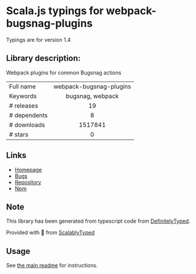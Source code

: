 
# Scala.js typings for webpack-bugsnag-plugins

Typings are for version 1.4

## Library description:
Webpack plugins for common Bugsnag actions

|                    |                 |
| ------------------ | :-------------: |
| Full name          | webpack-bugsnag-plugins |
| Keywords           | bugsnag, webpack |
| # releases         | 19 |
| # dependents       | 8 |
| # downloads        | 1517841 |
| # stars            | 0 |

## Links
- [Homepage](https://github.com/bugsnag/webpack-bugsnag-plugins#readme)
- [Bugs](https://github.com/bugsnag/webpack-bugsnag-plugins/issues)
- [Repository](https://github.com/bugsnag/webpack-bugsnag-plugins)
- [Npm](https://www.npmjs.com/package/webpack-bugsnag-plugins)
    


## Note
This library has been generated from typescript code from [DefinitelyTyped](https://definitelytyped.org).

Provided with :purple_heart: from [ScalablyTyped](https://github.com/oyvindberg/ScalablyTyped)

## Usage
See [the main readme](../../readme.md) for instructions.



